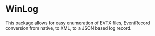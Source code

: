 # WinLog
This package allows for easy enumeration of EVTX files, EventRecord conversion from native, to XML, to a JSON based log record.
